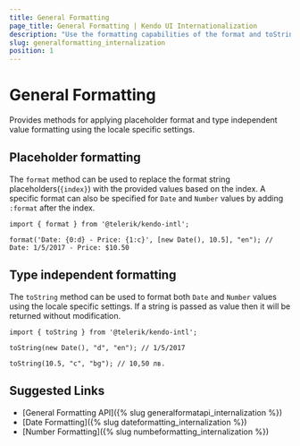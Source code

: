 ```yaml
---
title: General Formatting
page_title: General Formatting | Kendo UI Internationalization
description: "Use the formatting capabilities of the format and toString methods when working with the Kendo UI Internationalization package."
slug: generalformatting_internalization
position: 1
---
```


# General Formatting

Provides methods for applying placeholder format and type independent value formatting using the locale specific settings.

## Placeholder formatting

The `format` method can be used to replace the format string placeholders(`{index}`) with the provided values based on the index.
A specific format can also be specified for `Date` and `Number` values by adding `:format` after the index.

    import { format } from '@telerik/kendo-intl';

    format('Date: {0:d} - Price: {1:c}', [new Date(), 10.5], "en"); // Date: 1/5/2017 - Price: $10.50

## Type independent formatting

The `toString` method can be used to format both `Date` and `Number` values using the locale specific settings. If a string is passed as value then it will be returned without modification.

    import { toString } from '@telerik/kendo-intl';

    toString(new Date(), "d", "en"); // 1/5/2017

    toString(10.5, "c", "bg"); // 10,50 лв.

## Suggested Links

* [General Formatting API]({% slug generalformatapi_internalization %})
* [Date Formatting]({% slug dateformatting_internalization %})
* [Number Formatting]({% slug numbeformatting_internalization %})
